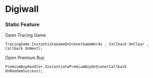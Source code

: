 # Digiwall

### Static Feature

Open Tracing Game

```
TracingGame.InstantiateGameOnScene(GameWords , Callback OnClear , Callback OnNext);
```

Open Premium Buy

```
PremiumBuyHandler.InstantiatePremiumBuyOnScene(Callback OnReedemSuccess);
```
